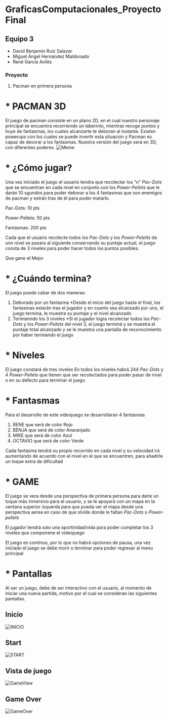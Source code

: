# GraficasComputacionales_ProyectoFinal
## Equipo 3
* David Benjamin Ruíz Salazar
* Miguel Ángel Hernández Maldonado
* René García Avilés 

### Proyecto 
1. Pacman en primera persona 
  
# * PACMAN 3D

El juego de pacman consiste en un plano 2D, en el cual nuestro personaje principal se encuentra recorriendo un laberinto, mientras recoge puntos y huye de fantasmas, los cuales 
alcanzarte te deboran al instante. Existen powerups con los cuales se puede invertir esta situación y Pacman es capaz de devorar a los fantasmas. 
Nuestra versión del juego será en 3D, con diferentes poderes. 
![Meme](/img/imgReadMe/blackh.jpg)

# * ¿Cómo jugar?

Una vez iniciado el juego el usuario tendra que recolectar los "n" _Pac-Dots_ que se encuentran en cada nivel en conjunto con los _Power-Pellets_ que le darán 10 sgundos para poder deborar  a los 4 fantasmas que son enemigos de pacman y estrán tras de él para poder matarlo.

  Pac-Dots: 10 pts
  
  Power-Pellets: 50 pts
  
  Fantasmas: 200 pts

Cada que el usuario recolecte todos los _Pac-Dots_ y los _Power-Peletts_ de unn nivel se pasara al siguiente conservando su puntaje actual, el juego consta de 3 niveles para poder hacer todos los puntos posibles.

Que gane el Mejor

# * ¿Cuándo termina?
El juego puede cabar de dos maneras:
1. Deborado por un fantasma
    *Desde el inicio del juego hasta el final, los fantasmas estarán tras el jugador y en cuanto sea alcanzado por uno, el juego termina, le muestra su puntaje y el nivel alcanzado
2. Termianndo los 3 niveles
    *Si el jugador logra recolectar todos los _Pac-Dots_ y los _Power-Pellets_ del nivel 3, el juego terminá y se muestra el puntaje total alcanzado y se le muestra una pantalla de reconocimiento por haber termiando el juego

# * Niveles
El juego constará de tres niveles 
En todos los niveles habrá 244 _Pac-Dots_ y 4 _Power-Pellets_ que tienen que ser recolectados para poder pasar de nivel o en su defecto para terminar el juego

# * Fantasmas
Para el desarrollo de este videojuego se desarrollaran 4 fantasmas
  1. RENE que será de color Rojo
  2. BENJA que será de color Anaranjado
  3. MIKE que será de color Azul
  4. OCTAVIO que será de color Verde

Cada fantasma tendrá su propío recorrido en cada nivel y su velocidad irá aumentando de acuerdo con el nivel en el que se encuentren, para añadirle un toque extra de dificultad

# * GAME
El juego se vera desde una perspectiva de primera persona para darle un toque más inmersivo para el usuario, y se le apoyará con un mapa en la ventana superior izquerda para que pueda ver el mapa desde una perspectiva aerea en caso de que olvide donde le faltan _Pac-Dots_ o _Power-pellets_

El jugador tendrá solo una oportinidad/vida para poder completar los 3 niveles que componene el videojuego

El juego es continuo, por lo que no habrá opciones de pausa, una vez iniciado el juego se debe morir o terminar para poder regresar al menu principal


# * Pantallas

Al ser un juego, debe de ser interactivo con el usuario, al momento de iniciar una nueva partida, motivo por el cual se consideran las siguientes pantallas. 
## Inicio
![INICIO](/img/imgReadMe/INICIO.png)
## Start
![START](/img/imgReadMe/START.png)
## Vista de juego
![GameView](/img/imgReadMe/GameView.png)
## Game Over
![GameOver](/img/imgReadMe/GameOver.png)
